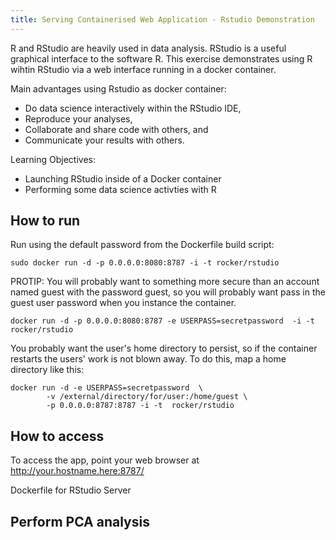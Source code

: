 ```yaml
---
title: Serving Containerised Web Application - Rstudio Demonstration
---
```

R and RStudio are heavily used in data analysis. RStudio is a useful graphical interface to the software R. This exercise demonstrates using R wihtin RStudio via a web interface running in a docker container.

Main advantages using Rstudio as docker container:
  -  Do data science interactively within the RStudio IDE,
  -  Reproduce your analyses,
  -  Collaborate and share code with others, and
  -  Communicate your results with others.

Learning Objectives:
- Launching RStudio inside of a Docker container
- Performing some data science activties with R


## How to run

Run using the default password from the Dockerfile build script:
```
sudo docker run -d -p 0.0.0.0:8080:8787 -i -t rocker/rstudio
```

PROTIP: You will probably want to  something more secure than an account named guest with the password guest, so you will probably want pass in the
guest user password when you instance the container.

```
docker run -d -p 0.0.0.0:8080:8787 -e USERPASS=secretpassword  -i -t rocker/rstudio
```

You probably want the user's home directory to persist, so if the container restarts
the users' work is not blown away. To do this, map a home directory like this:

```
docker run -d -e USERPASS=secretpassword  \
        -v /external/directory/for/user:/home/guest \
        -p 0.0.0.0:8787:8787 -i -t  rocker/rstudio
```

## How to access

To access the app, point your web browser at
    http://your.hostname.here:8787/

Dockerfile for RStudio Server

## Perform PCA analysis

